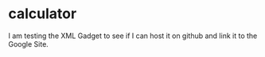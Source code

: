 # calculator
I am testing the XML Gadget to see if I can host it on github and link it to the Google Site.
